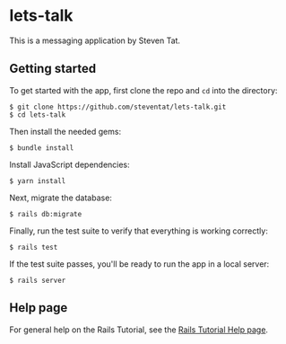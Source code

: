 # lets-talk


This is a messaging application by Steven Tat.

## Getting started

To get started with the app, first clone the repo and `cd` into the directory:

```
$ git clone https://github.com/steventat/lets-talk.git 
$ cd lets-talk
```

Then install the needed gems:

```
$ bundle install
```

Install JavaScript dependencies:

```
$ yarn install
```

Next, migrate the database:

```
$ rails db:migrate
```

Finally, run the test suite to verify that everything is working correctly:

```
$ rails test
```

If the test suite passes, you'll be ready to run the app in a local server:

```
$ rails server
```

## Help page

For general help on the Rails Tutorial, see the [Rails Tutorial Help page](https://www.railstutorial.org/help).
